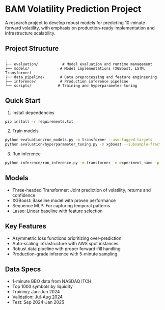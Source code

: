 # BAM Volatility Prediction Project

A research project to develop robust models for predicting 10-minute forward volatility, with emphasis on production-ready implementation and infrastructure scalability.

## Project Structure
```
.
├── evaluation/           # Model evaluation and runtime management
├── models/              # Model implementations (XGBoost, LSTM, Transformer)
├── data_pipeline/       # Data preprocessing and feature engineering  
├── inference/           # Production inference pipeline
└── scripts/            # Training and hyperparameter tuning
```

## Quick Start
1. Install dependencies
```bash
pip install -r requirements.txt
```

2. Train models
```bash
python evaluation/run_models.py -m transformer --use-lagged-targets
python evaluation/hyperparameter_tuning.py -m xgboost --subsample-fraction 0.2
```

3. Run inference
```bash
python inference/run_inference.py -m transformer -e experiment_name -p run_prefix
```

## Models
- Three-headed Transformer: Joint prediction of volatility, returns and confidence
- XGBoost: Baseline model with proven performance
- Sequence MLP: For capturing temporal patterns
- Lasso: Linear baseline with feature selection

## Key Features
- Asymmetric loss functions prioritizing over-prediction
- Auto-scaling infrastructure with AWS spot instances
- Robust data pipeline with proper forward-fill handling
- Production-grade inference with 5-minute sampling

## Data Specs
- 1-minute BBO data from NASDAQ ITCH
- Top 1000 symbols by liquidity
- Training: Jan-Jun 2024
- Validation: Jul-Aug 2024
- Test: Sep 2024-Jan 2025
